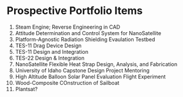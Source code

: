 # Prospective Portfolio Items
1. Steam Engine; Reverse Engineering in CAD
2. Attitude Determination and Control System for NanoSatellite
3. Platform-Agnostic Radiation Shielding Evaulation Testbed
4. TES-11 Drag Device Design
5. TES-11 Design and Integration
6. TES-22 Design & Integration
7. NanoSatellite Flexible Heat Strap Design, Analysis, and Fabrication
8. University of Idaho Capstone Design Project Mentoring
9. High Altitude Balloon Solar Panel Evaluation Flight Experiment
10. Wood-Composite COnstruction of Sailboat
11. Plantsat?
